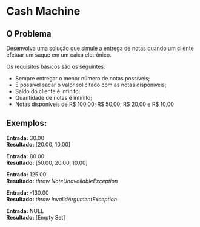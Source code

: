 Cash Machine
============

O Problema
----------
Desenvolva uma solução que simule a entrega de notas quando um cliente efetuar um saque em um caixa eletrônico. 

Os requisitos básicos são os seguintes:

* Sempre entregar o menor número de notas possíveis;
* É possível sacar o valor solicitado com as notas disponíveis;
* Saldo do cliente é infinito;
* Quantidade de notas é infinito;
* Notas disponíveis de R$ 100,00; R$ 50,00; R$ 20,00 e R$ 10,00

Exemplos:
---------
 
**Entrada:** 30.00  
**Resultado:** [20.00, 10.00]


**Entrada:** 80.00  
**Resultado:** [50.00, 20.00, 10.00]


**Entrada:** 125.00  
**Resultado:** *throw NoteUnavailableException*


**Entrada:** -130.00   
**Resultado:** *throw InvalidArgumentException*


**Entrada:** NULL  
**Resultado:** [Empty Set]
